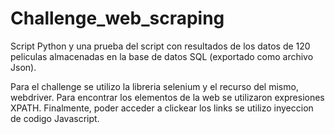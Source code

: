 # Challenge_web_scraping
Script Python y una prueba del script con resultados de los datos de 120 peliculas almacenadas en la base de datos SQL (exportado como archivo Json).

Para el challenge se utilizo la libreria selenium y el recurso del mismo, webdriver.
Para encontrar los elementos de la web se utilizaron expresiones XPATH.
Finalmente, poder acceder a clickear los links se utilizo inyeccion de codigo Javascript.
